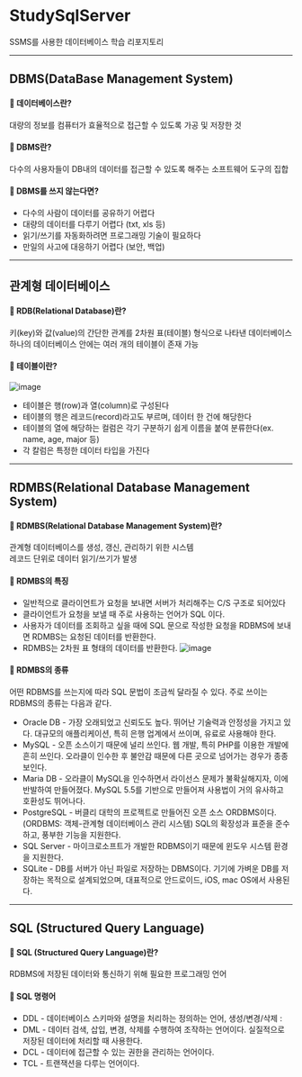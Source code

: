 # StudySqlServer
SSMS를 사용한 데이터베이스 학습 리포지토리

--------------------------------------------

## DBMS(DataBase Management System)
#### 💊 데이터베이스란?<br/>
대량의 정보를 컴퓨터가 효율적으로 접근할 수 있도록 가공 및 저장한 것<br/>

#### 💊 DBMS란?<br/>
다수의 사용자들이 DB내의 데이터를 접근할 수 있도록 해주는 소프트웨어 도구의 집합<br/>

#### 💊 DBMS를 쓰지 않는다면?<br/>
- 다수의 사람이 데이터를 공유하기 어렵다
- 대량의 데이터를 다루기 어렵다 (txt, xls 등)
- 읽기/쓰기를 자동화하려면 프로그래밍 기술이 필요하다
- 만일의 사고에 대응하기 어렵다 (보안, 백업)

--------------------------------------------

## 관계형 데이터베이스
#### 💊 RDB(Relational Database)란?<br/>
키(key)와 값(value)의 간단한 관계를 2차원 표(테이블) 형식으로 나타낸 데이터베이스<br/>
하나의 데이터베이스 안에는 여러 개의 테이블이 존재 가능<br/>

#### 💊 테이블이란?<br/>
![image](https://user-images.githubusercontent.com/77951868/127244719-7b79d19b-6f7a-4fc8-8e3d-d410b6f8e7e9.png) <br/>
- 테이블은 행(row)과 열(column)로 구성된다
- 테이블의 행은 레코드(record)라고도 부르며, 데이터 한 건에 해당한다
- 테이블의 열에 해당하는 컬럼은 각기 구분하기 쉽게 이름을 붙여 분류한다(ex. name, age, major 등) 
- 각 칼럼은 특정한 데이터 타입을 가진다<br/>

--------------------------------------------

## RDMBS(Relational Database Management System)<br/>
#### 💊 RDMBS(Relational Database Management System)란?<br/>
관계형 데이터베이스를 생성, 갱신, 관리하기 위한 시스템<br/>
레코드 단위로 데이터 읽기/쓰기가 발생<br/>

#### 💊 RDMBS의 특징<br/>
- 일반적으로 클라이언트가 요청을 보내면 서버가 처리해주는 C/S 구조로 되어있다
- 클라이언트가 요청을 보낼 때 주로 사용하는 언어가 SQL 이다.
- 사용자가 데이터를 조회하고 싶을 때에 SQL 문으로 작성한 요청을 RDBMS에 보내면 RDMBS는 요청된 데이터를 반환한다.
- RDMBS는 2차원 표 형태의 데이터를 반환한다.
![image](https://user-images.githubusercontent.com/77951868/127245129-43d3c595-5fb3-4854-831f-0d93c48487e0.png)<br/>

#### 💊 RDMBS의 종류<br/>
어떤 RDBMS를 쓰는지에 따라 SQL 문법이 조금씩 달라질 수 있다. 주로 쓰이는 RDBMS의 종류는 다음과 같다.<br/>
- Oracle DB - 가장 오래되었고 신뢰도도 높다. 뛰어난 기술력과 안정성을 가지고 있다. 대규모의 애플리케이션, 특히 은행 업계에서 쓰이며, 유료로 사용해야 한다.
- MySQL - 오픈 소스이기 때문에 널리 쓰인다. 웹 개발, 특히 PHP를 이용한 개발에 흔히 쓰인다. 오라클이 인수한 후 불안감 때문에 다른 곳으로 넘어가는 경우가 종종 보인다.
- Maria DB - 오라클이 MySQL을 인수하면서 라이선스 문제가 불확실해지자, 이에 반발하여 만들어졌다. MySQL 5.5를 기반으로 만들어져 사용법이 거의 유사하고 호환성도 뛰어나다.
- PostgreSQL - 버클리 대학의 프로젝트로 만들어진 오픈 소스 ORDBMS이다. (ORDBMS: 객체-관계형 데이터베이스 관리 시스템) SQL의 확장성과 표준을 준수하고, 풍부한 기능을 지원한다.
- SQL Server - 마이크로소프트가 개발한 RDBMS이기 때문에 윈도우 시스템 환경을 지원한다.
- SQLite - DB를 서버가 아닌 파일로 저장하는 DBMS이다. 기기에 가벼운 DB를 저장하는 목적으로 설계되었으며, 대표적으로 안드로이드, iOS, mac OS에서 사용된다.

--------------------------------------------

## SQL (Structured Query Language)<br/>
#### 💊 SQL (Structured Query Language)란?<br/>
RDBMS에 저장된 데이터와 통신하기 위해 필요한 프로그래밍 언어<br/>

#### 💊 SQL 명령어<br/>
- DDL - 데이터베이스 스키마와 설명을 처리하는 정의하는 언어, 생성/변경/삭제 : 
- DML - 데이터 검색, 삽입, 변경, 삭제를 수행하여 조작하는 언어이다. 실질적으로 저장된 데이터에 처리할 때 사용한다.
- DCL - 데이터에 접근할 수 있는 권한을 관리하는 언어이다.
- TCL - 트랜잭션을 다루는 언어이다.
